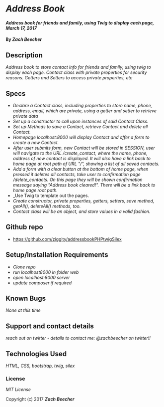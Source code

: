 # _Address Book_

#### _Address book for friends and family, using Twig to display each page, March 17, 2017_

#### By _**Zach Beecher**_

## Description

_Address book to store contact info for friends and family, using twig to display each page. Contact class with private properties for security reasons. Getters and Setters to access private properties, etc_

## Specs

* _Declare a Contact class, including properties to store name, phone, address, email, which are private, using a getter and setter to retrieve private data_
* _Set up a constructor to call upon instances of said Contact Class._
* _Set up Methods to save a Contact, retrieve Contact and delete all Contact._
* _Homepage localhost:8000 will display Contact and offer a form to create a new Contact._
* _After user submits form, new Contact will be stored in SESSION, user will navigate to the URL /create_contact, where the name, phone, address of new contact is displayed. It will also have a link back to home page at root path of URL "/", showing a list of all saved contacts._
* _Add a form with a clear button at the bottom of home page, when pressed it deletes all contacts, take user to confirmation page /delete_contacts. On this page they will be shown confirmation message saying "Address book cleared!". There will be a link back to home page root path._
* _Use Twig to template out the pages.
* _Create constructor, private properties, getters, setters, save method, getAll(), deleteAll() methods, too._
* _Contact class will be an object, and store values in a valid fashion._

## Github repo
* https://github.com/ziggity/addressbookPHPtwigSilex

## Setup/Installation Requirements

* _Clone repo_
* _run localhost8000 in folder web_
* _open localhost:8000 server_
* _update composer if required_



## Known Bugs

_None at this time_

## Support and contact details

_reach out on twitter - details to contact me: @zachbeecher on twitter!!_

## Technologies Used

_HTML, CSS, bootstrap, twig, silex_

### License

*MIT License*

Copyright (c) 2017 **_Zach Beecher_**
